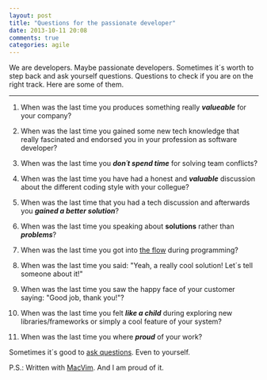 ```yaml
---
layout: post
title: "Questions for the passionate developer"
date: 2013-10-11 20:08
comments: true
categories: agile
---
```

We are developers. Maybe passionate developers. Sometimes it´s worth to step back and ask yourself questions. Questions
to check if you are on the right track. Here are some of them.

******************

1. When was the last time you produces something really ***valueable*** for your company?

2. When was the last time you gained some new tech knowledge that really fascinated and endorsed you in your profession
as software developer?

3. When was the last time you ***don´t spend time*** for solving team conflicts?

4. When was the last time you have had a honest and ***valuable*** discussion about the different coding style
with your collegue?

5. When was the last time that you had a tech discussion and afterwards you ***gained a better solution***?

6. When was the last time you speaking about **solutions** rather than ***problems***?

7. When was the last time you got into [the flow][1] during programming?

8. When was the last time you said: "Yeah, a really cool solution! Let´s tell someone about it!"

9. When was the last time you saw the happy face of your customer saying: "Good job, thank you!"?

10. When was the last time you felt ***like a child*** during exploring new libraries/frameworks or simply a cool feature of
your system?

11. When was the last time you where ***proud*** of your work?

Sometimes it´s good to [ask questions][2]. Even to yourself.

P.S.: Written with [MacVim][3]. And I am proud of it.

[1]: http://en.wikipedia.org/wiki/Flow_(psychology)
[2]: http://en.wikipedia.org/wiki/5_Whys
[3]: https://code.google.com/p/macvim/
